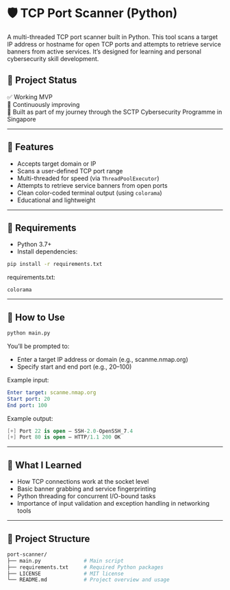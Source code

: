 # 🛡️ TCP Port Scanner (Python)

A multi-threaded TCP port scanner built in Python. This tool scans a target IP address or hostname for open TCP ports and attempts to retrieve service banners from active services. It’s designed for learning and personal cybersecurity skill development.

## 📌 Project Status

✅ Working MVP  
🔧 Continuously improving  
🚀 Built as part of my journey through the SCTP Cybersecurity Programme in Singapore

---

## 🔧 Features

- Accepts target domain or IP
- Scans a user-defined TCP port range
- Multi-threaded for speed (via `ThreadPoolExecutor`)
- Attempts to retrieve service banners from open ports
- Clean color-coded terminal output (using `colorama`)
- Educational and lightweight

---

## 🧰 Requirements

- Python 3.7+
- Install dependencies:

```bash
pip install -r requirements.txt
```

requirements.txt:

```nginx
colorama
```

---

## 🚀 How to Use

```bash
python main.py
```

You’ll be prompted to:

- Enter a target IP address or domain (e.g., scanme.nmap.org)
- Specify start and end port (e.g., 20–100)

Example input:
```yaml
Enter target: scanme.nmap.org
Start port: 20
End port: 100
```
Example output:
```kotlin
[+] Port 22 is open — SSH-2.0-OpenSSH_7.4
[+] Port 80 is open — HTTP/1.1 200 OK
```

---

## 🧠 What I Learned

- How TCP connections work at the socket level
- Basic banner grabbing and service fingerprinting
- Python threading for concurrent I/O-bound tasks
- Importance of input validation and exception handling in networking tools

---

## 📁 Project Structure

```bash
port-scanner/
├── main.py              # Main script
├── requirements.txt     # Required Python packages
├── LICENSE              # MIT license
└── README.md            # Project overview and usage
```
